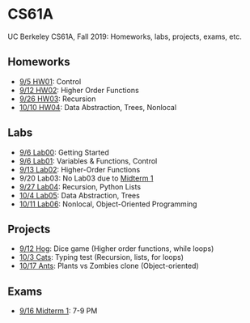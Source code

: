 # CS61A
UC Berkeley CS61A, Fall 2019: Homeworks, labs, projects, exams, etc.

## Homeworks
* [9/5 HW01](homework/hw01): Control
* [9/12 HW02](homework/hw02): Higher Order Functions
* [9/26 HW03](homework/hw03): Recursion
* [10/10 HW04](homework/hw04): Data Abstraction, Trees, Nonlocal

## Labs
* [9/6 Lab00](labs/lab00): Getting Started
* [9/6 Lab01](labs/lab01): Variables & Functions, Control
* [9/13 Lab02](labs/lab2): Higher-Order Functions
* 9/20 Lab03: No Lab03 due to [Midterm 1](exams/midterm-1)
* [9/27 Lab04](labs/lab04): Recursion, Python Lists
* [10/4 Lab05](labs/lab05): Data Abstraction, Trees
* [10/11 Lab06](labs/lab06): Nonlocal, Object-Oriented Programming

## Projects
* [9/12 Hog](projects/hog): Dice game (Higher order functions, while loops)
* [10/3 Cats](projects/cats): Typing test (Recursion, lists, for loops)
* [10/17 Ants](projects/ants): Plants vs Zombies clone (Object-oriented)

## Exams
* [9/16 Midterm 1](exams/midterm-1): 7-9 PM